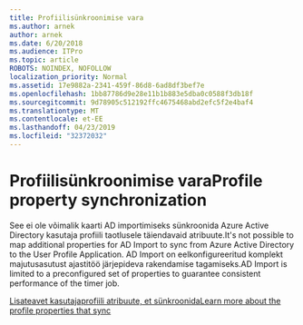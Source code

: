 ```yaml
---
title: Profiilisünkroonimise vara
ms.author: arnek
author: arnek
ms.date: 6/20/2018
ms.audience: ITPro
ms.topic: article
ROBOTS: NOINDEX, NOFOLLOW
localization_priority: Normal
ms.assetid: 17e9882a-2341-459f-86d8-6ad8df3bef7e
ms.openlocfilehash: 1bb87786d9e28e11b1b883e5dba0c0588f3db18f
ms.sourcegitcommit: 9d78905c512192ffc4675468abd2efc5f2e4baf4
ms.translationtype: MT
ms.contentlocale: et-EE
ms.lasthandoff: 04/23/2019
ms.locfileid: "32372032"
---
```

# <a name="profile-property-synchronization"></a><span data-ttu-id="0f091-102">Profiilisünkroonimise vara</span><span class="sxs-lookup"><span data-stu-id="0f091-102">Profile property synchronization</span></span>

<span data-ttu-id="0f091-103">See ei ole võimalik kaarti AD importimiseks sünkroonida Azure Active Directory kasutaja profiili taotlusele täiendavaid atribuute.</span><span class="sxs-lookup"><span data-stu-id="0f091-103">It's not possible to map additional properties for AD Import to sync from Azure Active Directory to the User Profile Application.</span></span> <span data-ttu-id="0f091-104">AD Import on eelkonfigureeritud komplekt majutusasutust ajastitöö järjepideva rakendamise tagamiseks.</span><span class="sxs-lookup"><span data-stu-id="0f091-104">AD Import is limited to a preconfigured set of properties to guarantee consistent performance of the timer job.</span></span>
  
[<span data-ttu-id="0f091-105">Lisateavet kasutajaprofiili atribuute, et sünkroonida</span><span class="sxs-lookup"><span data-stu-id="0f091-105">Learn more about the profile properties that sync</span></span>](https://go.microsoft.com/fwlink/?linkid=875671)
  

